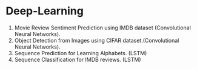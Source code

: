 # Deep-Learning

1) Movie Review Sentiment Prediction using IMDB dataset (Convolutional Neural Networks).
2) Object Detection from Images using CIFAR dataset.(Convolutional Neural Networks).
3) Sequence Prediction for Learning Alphabets. (LSTM)
4) Sequence Classification for IMDB reviews. (LSTM)


